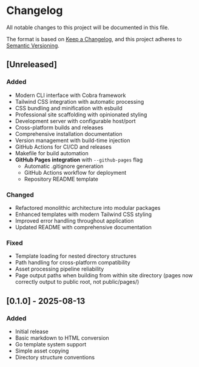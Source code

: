 # Changelog

All notable changes to this project will be documented in this file.

The format is based on [Keep a Changelog](https://keepachangelog.com/en/1.0.0/),
and this project adheres to [Semantic Versioning](https://semver.org/spec/v2.0.0.html).

## [Unreleased]

### Added

- Modern CLI interface with Cobra framework
- Tailwind CSS integration with automatic processing
- CSS bundling and minification with esbuild
- Professional site scaffolding with opinionated styling
- Development server with configurable host/port
- Cross-platform builds and releases
- Comprehensive installation documentation
- Version management with build-time injection
- GitHub Actions for CI/CD and releases
- Makefile for build automation
- **GitHub Pages integration** with `--github-pages` flag
  - Automatic .gitignore generation
  - GitHub Actions workflow for deployment
  - Repository README template

### Changed

- Refactored monolithic architecture into modular packages
- Enhanced templates with modern Tailwind CSS styling
- Improved error handling throughout application
- Updated README with comprehensive documentation

### Fixed

- Template loading for nested directory structures
- Path handling for cross-platform compatibility
- Asset processing pipeline reliability
- Page output paths when building from within site directory (pages now correctly output to public root, not public/pages/)

## [0.1.0] - 2025-08-13

### Added

- Initial release
- Basic markdown to HTML conversion
- Go template system support
- Simple asset copying
- Directory structure conventions
